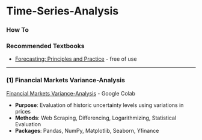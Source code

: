 # Time-Series-Analysis

### How To



### Recommended Textbooks
- [Forecasting: Principles and Practice](https://otexts.com/fpp2/) - free of use




_________________________________

### (1) Financial Markets Variance-Analysis

[Financial Markets Variance-Analysis](https://colab.research.google.com/drive/1S_zXfbxXADeNiwC4dDTtzkNFTGptn1Pm?usp=sharing) - Google Colab

- **Purpose**: Evaluation of historic uncertainty levels using variations in prices
- **Methods**: Web Scraping, Differencing, Logarithmizing, Statistical Evaluation
- **Packages**: Pandas, NumPy, Matplotlib, Seaborn, Yfinance
